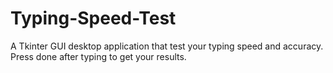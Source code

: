 # Typing-Speed-Test

A Tkinter GUI desktop application that test your typing speed and accuracy. Press done after typing to get your results. 
